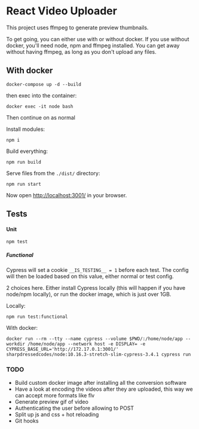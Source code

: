 # React Video Uploader

This project uses ffmpeg to generate preview thumbnails.

To get going, you can either use with or without docker.
If you use without docker, you'll need node, npm and ffmpeg installed. You can get away without having ffmpeg, as long as you don't upload any files.


## With docker
```shell script
docker-compose up -d --build
```

then exec into the container:
```shell script
docker exec -it node bash
```

Then continue on as normal

Install modules:
```
npm i
```

Build everything:
```
npm run build
```

Serve files from the `./dist/` directory:
```shell script
npm run start
```
Now open [http://localhost:3001/](http://localhost:3001/) in your browser.

## Tests
#### Unit
```shell script
npm test
```

##### Functional
Cypress will set a cookie `__IS_TESTING__ = 1` before each test. The config will then be loaded based on this value, either normal or test config.

2 choices here. Either install Cypress locally (this will happen if you have node/npm locally), or run the docker image, which is just over 1GB.

Locally:
```
npm run test:functional
```

With docker:
```
docker run --rm --tty --name cypress --volume $PWD/:/home/node/app --workdir /home/node/app --network host -e DISPLAY= -e CYPRESS_BASE_URL='http://172.17.0.1:3001/' sharpdressedcodes/node:10.16.3-stretch-slim-cypress-3.4.1 cypress run
```

### TODO
* Build custom docker image after installing all the conversion software
* Have a look at encoding the videos after they are uploaded, this way we can accept more formats like flv
* Generate preview gif of video
* Authenticating the user before allowing to POST
* Split up js and css + hot reloading
* Git hooks
